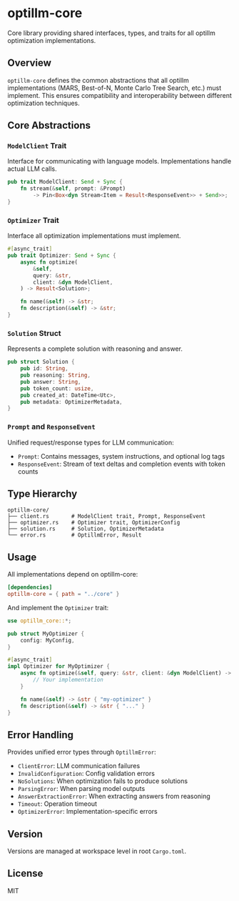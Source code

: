 # optillm-core

Core library providing shared interfaces, types, and traits for all optillm optimization implementations.

## Overview

`optillm-core` defines the common abstractions that all optillm implementations (MARS, Best-of-N, Monte Carlo Tree Search, etc.) must implement. This ensures compatibility and interoperability between different optimization techniques.

## Core Abstractions

### `ModelClient` Trait

Interface for communicating with language models. Implementations handle actual LLM calls.

```rust
pub trait ModelClient: Send + Sync {
    fn stream(&self, prompt: &Prompt)
        -> Pin<Box<dyn Stream<Item = Result<ResponseEvent>> + Send>>;
}
```

### `Optimizer` Trait

Interface all optimization implementations must implement.

```rust
#[async_trait]
pub trait Optimizer: Send + Sync {
    async fn optimize(
        &self,
        query: &str,
        client: &dyn ModelClient,
    ) -> Result<Solution>;

    fn name(&self) -> &str;
    fn description(&self) -> &str;
}
```

### `Solution` Struct

Represents a complete solution with reasoning and answer.

```rust
pub struct Solution {
    pub id: String,
    pub reasoning: String,
    pub answer: String,
    pub token_count: usize,
    pub created_at: DateTime<Utc>,
    pub metadata: OptimizerMetadata,
}
```

### `Prompt` and `ResponseEvent`

Unified request/response types for LLM communication:

- `Prompt`: Contains messages, system instructions, and optional log tags
- `ResponseEvent`: Stream of text deltas and completion events with token counts

## Type Hierarchy

```
optillm-core/
├── client.rs       # ModelClient trait, Prompt, ResponseEvent
├── optimizer.rs    # Optimizer trait, OptimizerConfig
├── solution.rs     # Solution, OptimizerMetadata
└── error.rs        # OptillmError, Result
```

## Usage

All implementations depend on optillm-core:

```toml
[dependencies]
optillm-core = { path = "../core" }
```

And implement the `Optimizer` trait:

```rust
use optillm_core::*;

pub struct MyOptimizer {
    config: MyConfig,
}

#[async_trait]
impl Optimizer for MyOptimizer {
    async fn optimize(&self, query: &str, client: &dyn ModelClient) -> Result<Solution> {
        // Your implementation
    }

    fn name(&self) -> &str { "my-optimizer" }
    fn description(&self) -> &str { "..." }
}
```

## Error Handling

Provides unified error types through `OptillmError`:

- `ClientError`: LLM communication failures
- `InvalidConfiguration`: Config validation errors
- `NoSolutions`: When optimization fails to produce solutions
- `ParsingError`: When parsing model outputs
- `AnswerExtractionError`: When extracting answers from reasoning
- `Timeout`: Operation timeout
- `OptimizerError`: Implementation-specific errors

## Version

Versions are managed at workspace level in root `Cargo.toml`.

## License

MIT
